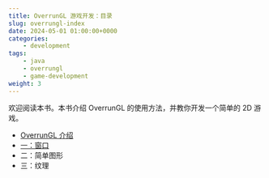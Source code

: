 ```yaml
---
title: OverrunGL 游戏开发：目录
slug: overrungl-index
date: 2024-05-01 01:00:00+0000
categories:
    - development
tags:
    - java
    - overrungl
    - game-development
weight: 3
---
```


欢迎阅读本书。本书介绍 OverrunGL 的使用方法，并教你开发一个简单的 2D 游戏。

- [OverrunGL 介绍](../overrungl-0)
- [一：窗口](../overrungl-1)
- 二：简单图形
- 三：纹理
